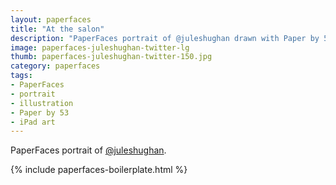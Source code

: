 ```yaml
---
layout: paperfaces
title: "At the salon"
description: "PaperFaces portrait of @juleshughan drawn with Paper by 53 on an iPad."
image: paperfaces-juleshughan-twitter-lg
thumb: paperfaces-juleshughan-twitter-150.jpg
category: paperfaces
tags: 
- PaperFaces
- portrait
- illustration
- Paper by 53
- iPad art
---
```


PaperFaces portrait of [@juleshughan](http://twitter.com/juleshughan).

{% include paperfaces-boilerplate.html %}